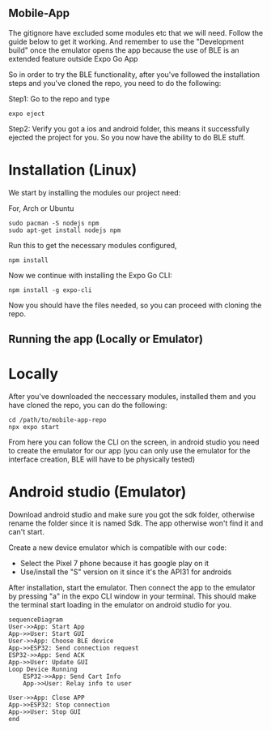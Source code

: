## Mobile-App
The gitignore have excluded some modules etc that we will need. Follow the guide below to get it working.
And remember to use the "Development build" once the emulator opens the app because the use of BLE is an extended feature outside Expo Go App

So in order to try the BLE functionality, after you've followed the installation steps and you've cloned the repo, you need to do the following:

Step1: Go to the repo and type
```
expo eject
```

Step2: Verify you got a ios and android folder, this means it successfully ejected the project for you. So you now have the ability to do BLE stuff.

# Installation (Linux)
We start by installing the modules our project need:

For, Arch or Ubuntu
```
sudo pacman -S nodejs npm
sudo apt-get install nodejs npm
```

Run this to get the necessary modules configured,
```
npm install
```

Now we continue with installing the Expo Go CLI:
```
npm install -g expo-cli
```

Now you should have the files needed, so you can proceed with cloning the repo.


## Running the app (Locally or Emulator)
# Locally
After you've downloaded the neccessary modules, installed them and you have cloned the repo, you can do the following:
```
cd /path/to/mobile-app-repo
npx expo start
```

From here you can follow the CLI on the screen, in android studio you need to create the emulator for our app (you can only use the emulator for the interface creation, BLE will have to be physically tested)

# Android studio (Emulator)
Download android studio and make sure you got the sdk folder, otherwise rename the folder since it is named Sdk. The app otherwise won't find it and can't start.

Create a new device emulator which is compatible with our code: 
- Select the Pixel 7 phone because it has google play on it
- Use/install the "S" version on it since it's the API31 for androids

After installation, start the emulator. Then connect the app to the emulator by pressing "a" in the expo CLI window in your terminal.
This should make the terminal start loading in the emulator on android studio for you.

```mermaid
sequenceDiagram
User->>App: Start App
App->>User: Start GUI
User->>App: Choose BLE device
App->>ESP32: Send connection request
ESP32->>App: Send ACK
App->>User: Update GUI
Loop Device Running
    ESP32->>App: Send Cart Info
    App->>User: Relay info to user 

User->>App: Close APP
App->>ESP32: Stop connection
App->>User: Stop GUI
end
```
